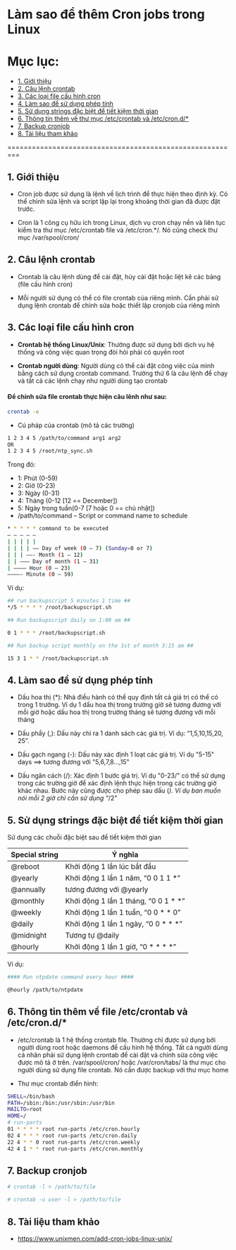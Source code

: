# Làm sao để thêm Cron jobs trong Linux

# Mục lục:
- [1. Giới thiệu](#1)
- [2. Câu lệnh crontab](#2)
- [3. Các loại file cấu hình cron](#3)
- [4. Làm sao để sử dụng phép tính](#4)
- [5. Sử dụng strings đặc biệt để tiết kiệm thời gian](#5)
- [6. Thông tin thêm về thư mục /etc/crontab và /etc/cron.d/*](#6)
- [7. Backup cronjob](#7)
- [8. Tài liệu tham khảo](#8)

=========================================================

<a name="1"></a>
## 1. Giới thiệu
- Cron job được sử dụng là lệnh về lịch trình để thực hiện theo định kỳ. Có thể chỉnh sửa lệnh và script lặp lại trong khoảng thời gian đã được đặt trước.

- Cron là 1 công cụ hữu ích trong Linux, dịch vụ cron chạy nền và liên tục kiểm tra thư mục /etc/crontab file và /etc/cron.*/. Nó cũng check thư mục /var/spool/cron/

<a name="2"></a>
## 2. Câu lệnh crontab
- Crontab là câu lệnh dùng để cài đặt, hủy cài đặt hoặc liệt kê các bảng (file cấu hình cron) 

- Mỗi người sử dụng có thể có file crontab của riêng mình. Cần phải sử dụng lệnh crontab để chỉnh sửa hoặc thiết lập cronjob của riêng mình

<a name="3"></a>
## 3. Các loại file cấu hình cron
- <b>Crontab hệ thống Linux/Unix</b>: Thường được sử dụng bởi dịch vụ hệ thống và công việc quan trọng đòi hỏi phải có quyền root

- <b>Crontab người dùng</b>: Người dùng có thể cài đặt công việc của mình bằng cách sử dụng crontab command. Trường thứ 6 là câu lệnh để chạy và tất cả các lệnh chạy như người dùng tạo crontab

#### Để chỉnh sửa file crontab thực hiện câu lênh như sau:

```sh
crontab -e
```

- Cú pháp của crontab (mô tả các trường)

```sh
1 2 3 4 5 /path/to/command arg1 arg2
OR
1 2 3 4 5 /root/ntp_sync.sh
```

Trong đó:
<ul>
<li>1: Phút (0-59)</li>
<li>2: Giờ (0-23)</li>
<li>3: Ngày (0-31)</li>
<li>4: Tháng (0-12 [12 == December])</li>
<li>5: Ngày trong tuần(0-7 [7 hoặc 0 == chủ nhật])</li>
<li>/path/to/command – Script or command name to schedule</li>
</ul>

```sh
* * * * * command to be executed
– – – – –
| | | | |
| | | | —– Day of week (0 – 7) (Sunday=0 or 7)
| | | ——- Month (1 – 12)
| | ——— Day of month (1 – 31)
| ———– Hour (0 – 23)
————- Minute (0 – 59)
```

Ví dụ:

```sh
## run backupscript 5 minutes 1 time ##
*/5 * * * * /root/backupscript.sh

## Run backupscript daily on 1:00 am ##

0 1 * * * /root/backupscript.sh

## Run backup script monthly on the 1st of month 3:15 am ##

15 3 1 * * /root/backupscript.sh
```

<a name="4"></a>
## 4. Làm sao để sử dụng phép tính
- Dấu hoa thị (*): Nhà điều hành có thể quy định tất cả giá trị có thể có trong 1 trường. Ví dụ 1 dấu hoa thị trong trường giờ sẽ tương đương với mỗi giờ hoặc dấu hoa thị trong trường tháng sẽ tương đương với mỗi tháng

- Dấu phẩy (,): Dấu này chỉ ra 1 danh sách các giá trị. Ví dụ: “1,5,10,15,20, 25”.

- Dấu gạch ngang (-): Dấu này xác định 1 loạt các giá trị. Ví dụ "5-15" days ==> tương đương với "5,6,7,8...,15"

- Dấu ngăn cách (/): Xác định 1 bước giá trị. Ví dụ "0-23/" có thể sử dụng trong các trường giờ để xác định lệnh thực hiện trong các trường giờ khác nhau. Bước này cũng được cho phép sau dấu (*). Ví dụ ban muốn nói mỗi 2 giờ chỉ cần sử dụng "*/2"


<a name="5"></a>
## 5. Sử dụng strings đặc biệt để tiết kiệm thời gian
Sử dụng các chuỗi đặc biệt sau để tiết kiệm thời gian

| Special string | Ý nghĩa |
|----------------|---------|
| @reboot | Khởi động 1 lần lúc bắt đầu |
| @yearly | Khởi động 1 lần 1 năm, “0 0 1 1 *” |
| @annually	| tương đương với @yearly |
| @monthly | Khởi động 1 lần 1 tháng, “0 0 1 * *” |
| @weekly | Khởi động 1 lần 1 tuần, “0 0 * * 0” |
| @daily | Khởi động 1 lần 1 ngày, “0 0 * * *” |
| @midnight | Tương tự @daily |
| @hourly | Khởi động 1 lần 1 giờ, “0 * * * *” |

Ví dụ: 
```sh
#### Run ntpdate command every hour ####

@hourly /path/to/ntpdate
```

<a name="6"></a>
## 6. Thông tin thêm về file /etc/crontab và /etc/cron.d/*
- /etc/crontab là 1 hệ thống crontab file. Thường chỉ được sử dụng bởi người dùng root hoặc daemons để cấu hình hệ thống. Tất cả người dùng cá nhân phải sử dụng lệnh crontab để cài đặt và chỉnh sửa công việc được mô tả ở trên. /var/spool/cron/ hoặc /var/cron/tabs/ là thư mục cho người dùng sử dụng file crontab. Nó cần được backup với thư mục home

- Thư mục crontab điển hình:

```sh
SHELL=/bin/bash
PATH=/sbin:/bin:/usr/sbin:/usr/bin
MAILTO=root
HOME=/
# run-parts
01 * * * * root run-parts /etc/cron.hourly
02 4 * * * root run-parts /etc/cron.daily
22 4 * * 0 root run-parts /etc/cron.weekly
42 4 1 * * root run-parts /etc/cron.monthly
```


<a name="7"></a>
## 7. Backup cronjob

```sh
# crontab -l > /path/to/file

# crontab -u user -l > /path/to/file

```


<a name="8"></a>
## 8. Tài liệu tham khảo
- https://www.unixmen.com/add-cron-jobs-linux-unix/




